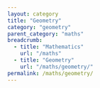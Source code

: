 ```yaml
---
layout: category
title: "Geometry"
category: "geometry"
parent_category: "maths"
breadcrumb:
  - title: "Mathematics"
    url: "/maths"
  - title: "Geometry"
    url: "/maths/geometry/"
permalink: /maths/geometry/
---
```

